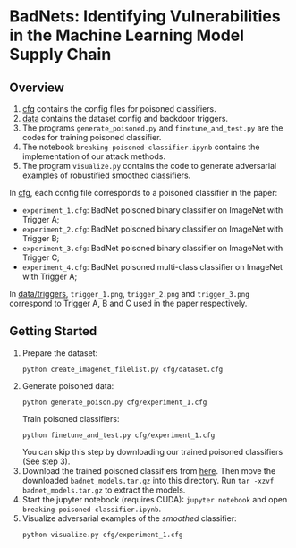 # BadNets: Identifying Vulnerabilities in the Machine Learning Model Supply Chain
## Overview
1. [cfg](cfg) contains the config files for poisoned classifiers.
2. [data](data) contains the dataset config and backdoor triggers.
3. The programs `generate_poisoned.py` and `finetune_and_test.py` are the codes for training poisoned classifier.
4. The notebook `breaking-poisoned-classifier.ipynb` contains the implementation of our attack methods.
5. The program `visualize.py` contains the code to generate adversarial examples of robustified smoothed classifiers. 

In [cfg](cfg), each config file corresponds to a poisoned classifier in the paper:
* `experiment_1.cfg`: BadNet poisoned binary classifier on ImageNet with Trigger A; 
* `experiment_2.cfg`: BadNet poisoned binary classifier on ImageNet with Trigger B;
* `experiment_3.cfg`: BadNet poisoned binary classifier on ImageNet with Trigger C;
* `experiment_4.cfg`: BadNet poisoned multi-class classifier on ImageNet with Trigger A;

In [data/triggers](data/triggers), `trigger_1.png`, `trigger_2.png` and `trigger_3.png` correspond to Trigger A, B and C used in the paper respectively.

## Getting Started
1. Prepare the dataset:
    ```
    python create_imagenet_filelist.py cfg/dataset.cfg
    ```
2. Generate poisoned data:
    ```
    python generate_poison.py cfg/experiment_1.cfg
    ```
   Train poisoned classifiers:
    ```
    python finetune_and_test.py cfg/experiment_1.cfg
    ```
    You can skip this step by downloading our trained poisoned classifiers (See step 3).
3. Download the trained poisoned classifiers from [here](https://drive.google.com/file/d/1NQ3w2MGiPc3n0E2l6JW9wxYOURB5GJl3/view?usp=sharing). Then move the downloaded `badnet_models.tar.gz` into this directory. Run `tar -xzvf badnet_models.tar.gz` to extract the models. 
4. Start the jupyter notebook (requires CUDA): `jupyter notebook` and open `breaking-poisoned-classifier.ipynb`.  
5. Visualize adversarial examples of the *smoothed* classifier:
   ```
   python visualize.py cfg/experiment_1.cfg
   ```